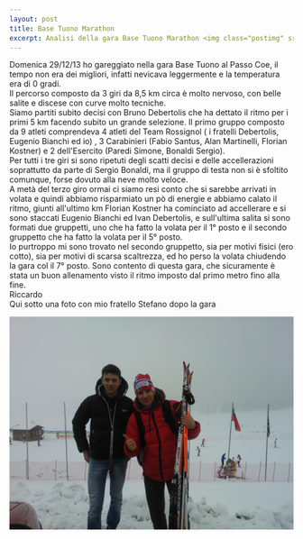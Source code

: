 ```yaml
---
layout: post
title: Base Tuono Marathon
excerpt: Analisi della gara Base Tuono Marathon <img class="postimg" src="/images/basetuono.jpg">
---
```


Domenica 29/12/13 ho gareggiato nella gara Base Tuono al Passo Coe, il tempo non era dei migliori, infatti nevicava leggermente e la temperatura era di 0 gradi.<br>
Il percorso composto da 3 giri da 8,5 km circa è molto nervoso, con belle salite e discese con curve molto tecniche.<br>
Siamo partiti subito decisi con Bruno Debertolis che ha dettato il ritmo per i primi 5 km facendo subito un grande selezione.
Il primo gruppo composto da 9 atleti comprendeva 4 atleti del Team Rossignol ( i fratelli Debertolis, Eugenio Bianchi ed io) , 3 Carabinieri (Fabio Santus, Alan Martinelli, Florian Kostner) e 2 dell'Esercito (Paredi Simone, Bonaldi Sergio).
<br>
Per tutti i tre giri si sono ripetuti degli scatti decisi e delle accellerazioni soprattutto da parte di Sergio Bonaldi, ma il gruppo di testa non si è sfoltito comunque, forse dovuto alla neve molto veloce.
<br>
A metà del terzo giro ormai ci siamo resi conto che si sarebbe arrivati in volata e quindi abbiamo risparmiato un pò di energie e abbiamo calato il ritmo, giunti all'ultimo km Florian Kostner ha cominciato ad accellerare e si sono staccati Eugenio Bianchi ed Ivan Debertolis, e sull'ultima salita si sono formati due gruppetti, uno che ha fatto la volata per il 1° posto e il secondo gruppetto che ha fatto la volata per il 5° posto.<br>
Io purtroppo mi sono trovato nel secondo gruppetto, sia per motivi fisici (ero cotto), sia per motivi di scarsa scaltrezza, ed ho perso la volata chiudendo la gara col il 7° posto. 
Sono contento di questa gara, che sicuramente è stata un buon allenamento visto il ritmo imposto dal primo metro fino alla fine. 
<br>
Riccardo 
<br>
Qui sotto una foto con mio fratello Stefano dopo la gara



<a href="/images/basetuono.jpg"><img class="postimg" src="/images/basetuono.jpg"></a>
